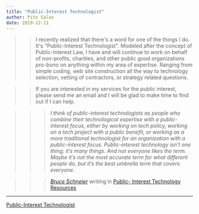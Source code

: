 ```yaml
---
title: "Public-Interest Technologist"
author: Pito Salas
date: 2019-12-11
---
```



>>

>> I recently realized that there's a word for one of the things I do. It's
"Public-Interest Technologist". Modeled after the concept of Public-Interest
Law, I have and will continue to work on behalf of non-profits, charities, and
other public good organizations _pro-bono_ on anything within my area of
expertise. Ranging from simple coding, web site construction all the way to
technology selection, vetting of contractors, or strategy related questions.

>>

>> If you are interested in my services for the public interest, please send
me an email and I will be glad to make time to find out if I can help.

>>

>>> _I think of public-interest technologists as people who combine their
technological expertise with a public-interest focus, either by working on
tech policy, working on a tech project with a public benefit, or working as a
more traditional technologist for an organization with a public-interest
focus. Public-interest technology isn’t one thing; it’s many things. And not
everyone likes the term. Maybe it’s not the most accurate term for what
different people do, but it’s the best umbrella term that covers everyone._

>>>

>>>  _[Bruce Schneier](<https://www.schneier.com/>)_ writing in [Public-
Interest Technology Resources](<https://public-interest-tech.com/>)


---
[Public-Interest Technologist](None)
